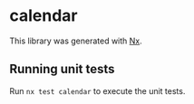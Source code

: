 # calendar

This library was generated with [Nx](https://nx.dev).

## Running unit tests

Run `nx test calendar` to execute the unit tests.
